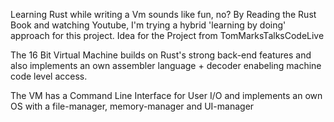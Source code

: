 Learning Rust while writing a Vm sounds like fun, no?
By Reading the Rust Book and watching Youtube, I'm trying a hybrid 'learning by doing' approach for this project.
Idea for the Project from TomMarksTalksCodeLive

The 16 Bit Virtual Machine builds on Rust's strong back-end features and also implements an own assembler language + decoder enabeling machine code level access.

The VM has a Command Line Interface for User I/O and implements an own OS with a file-manager, memory-manager and UI-manager
